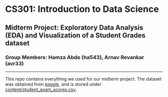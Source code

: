 # CS301: Introduction to Data Science

## Midterm Project: Exploratory Data Analysis (EDA) and Visualization of a Student Grades dataset

### Group Members: Hamza Abdo (ha543), Arnav Revankar (avr33)

---

This repo contains everything we used for our midterm project. The dataset was obtained from [*kaggle*](https://www.kaggle.com/datasets/saadaliyaseen/analyzing-student-academic-trends), and is stored under [content/student\_exam\_scores.csv](./content/student_exam_scores.csv).
